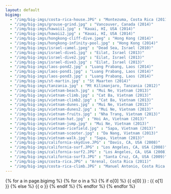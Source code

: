 ```yaml
---
layout: default
bigimg:
  - "/img/big-imgs/costa-rica-house.JPG" : "Montezuma, Costa Rica (2011)"
  - "/img/big-imgs/grouse-grind.jpg" : "Vancouver, Canada (2014)"
  - "/img/big-imgs/hawaii1.jpg" : "Kauai, HI, USA (2014)"
  - "/img/big-imgs/hawaii2.jpg" : "Kauai, HI, USA (2014)"
  - "/img/big-imgs/hongkong-cliff-dive.jpeg" : "Hong Kong (2014)"
  - "/img/big-imgs/hongkong-infinity-pool.jpg" : "Hong Kong (2014)"
  - "/img/big-imgs/israel-camel.jpeg" : "Dead Sea, Israel (2010)"
  - "/img/big-imgs/israel-dive1.jpg" : "Eilat, Israel (2013)"
  - "/img/big-imgs/israel-dive2.jpg" : "Eilat, Israel (2013)"
  - "/img/big-imgs/israel-dive3.jpg" : "Eilat, Israel (2013)"
  - "/img/big-imgs/laos-pond2.jpg" : "Luang Prabang, Laos (2014)"
  - "/img/big-imgs/laos-pond1.jpg" : "Luang Prabang, Laos (2014)"
  - "/img/big-imgs/laos-pond3.jpg" : "Luang Prabang, Laos (2014)"
  - "/img/big-imgs/st-martin.jpg" : "St Maarten (2014)"
  - "/img/big-imgs/tanzania.jpg" : "Mt Kilimanjaro, Tanzania (2012)"
  - "/img/big-imgs/vietnam-beach.jpg" : "Mui Ne, Vietnam (2013)"
  - "/img/big-imgs/vietnam-climb.jpg" : "Cat Ba, Vietnam (2013)"
  - "/img/big-imgs/vietnam-climb2.jpg" : "Cat Ba, Vietnam (2013)" 
  - "/img/big-imgs/vietnam-dunes.jpg" : "Mui Ne, Vietnam (2013)"
  - "/img/big-imgs/vietnam-dunes2.jpg" : "Mui Ne, Vietnam (2013)"
  - "/img/big-imgs/vietnam-fruits.jpg" : "Nha Trang, Vietnam (2013)"
  - "/img/big-imgs/vietnam-hat.jpg" : "Hoi An, Vietnam (2013)"
  - "/img/big-imgs/vietnam-jump.jpg" : "Mui Ne, Vietnam (2013)"
  - "/img/big-imgs/vietnam-ricefield.jpg" : "Sapa, Vietnam (2013)"
  - "/img/big-imgs/vietnam-scooter.jpg" : "Da Nang, Vietnam (2013)"
  - "/img/big-imgs/vietnam-walk.jpg" : "Sapa, Vietnam (2013)"
  - "/img/big-imgs/california-skydive.JPG" : "Davis, CA, USA (2008)"
  - "/img/big-imgs/california-surf.JPG" : "Los Angeles, CA, USA (2008)"
  - "/img/big-imgs/california-surf2.JPG" : "Los Angeles, CA, USA (2008)" 
  - "/img/big-imgs/california-surf3.JPG" : "Santa Cruz, CA, USA (2009)"
  - "/img/big-imgs/costa-rica.JPG" : "Arenal, Costa Rica (2011)"
  - "/img/big-imgs/costa-rica-climb.JPG" : "Manuel Antonio, Costa Rica (2011)"
---
```


{% for a in page.bigimg %}
{% for o in a %}
{% if o[0] %}
{{ o[0] }}
:
{{ o[1] }}
{% else %}
{{ o }}
{% endif %}
{% endfor %}
{% endfor %}
